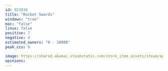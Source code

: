 ```yaml
---
id: 923030
title: "Rocket Swords"
windows: "true"
mac: "false"
linux: false
positive: 7
negative: 4
estimated_owners: "0 - 20000"
peak_ccu: 0

image: https://shared.akamai.steamstatic.com/store_item_assets/steam/apps/923030/header.jpg?t=1575900629
opinions:
---
```

